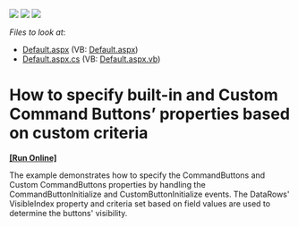 <!-- default badges list -->
![](https://img.shields.io/endpoint?url=https://codecentral.devexpress.com/api/v1/VersionRange/128543079/10.2.6%2B)
[![](https://img.shields.io/badge/Open_in_DevExpress_Support_Center-FF7200?style=flat-square&logo=DevExpress&logoColor=white)](https://supportcenter.devexpress.com/ticket/details/E3028)
[![](https://img.shields.io/badge/📖_How_to_use_DevExpress_Examples-e9f6fc?style=flat-square)](https://docs.devexpress.com/GeneralInformation/403183)
<!-- default badges end -->
<!-- default file list -->
*Files to look at*:

* [Default.aspx](./CS/WebSite/Default.aspx) (VB: [Default.aspx](./VB/WebSite/Default.aspx))
* [Default.aspx.cs](./CS/WebSite/Default.aspx.cs) (VB: [Default.aspx.vb](./VB/WebSite/Default.aspx.vb))
<!-- default file list end -->
# How to specify built-in and Custom Command Buttons’ properties based on custom criteria
<!-- run online -->
**[[Run Online]](https://codecentral.devexpress.com/128543079/)**
<!-- run online end -->


<p>The example demonstrates how to specify the CommandButtons and Custom CommandButtons properties by handling the CommandButtonInitialize and CustomButtonInitialize events. The DataRows' VisibleIndex property and criteria set based on field values are used to determine the buttons' visibility.</p>

<br/>


